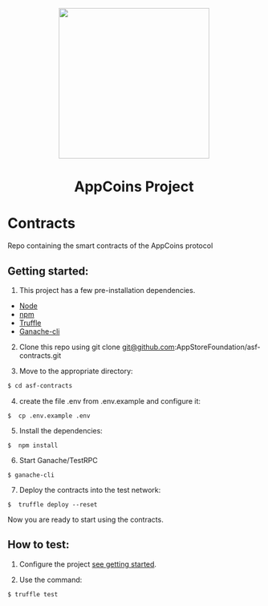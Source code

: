 <p align="center">
  <img width="300" height="300" src="https://www.appstorefoundation.org/img/image-appcoinsLogo.svg">
  <h1 align="center">AppCoins Project</h1>
</p>

# Contracts
Repo containing the smart contracts of the AppCoins protocol

## Getting started:

1. This project has a few pre-installation dependencies.
- [Node](https://nodejs.org/en/)
- [npm](https://www.npmjs.com/)
- [Truffle](https://github.com/trufflesuite/truffle)
- [Ganache-cli](https://github.com/trufflesuite/ganache-cli)

2. Clone this repo using git clone git@github.com:AppStoreFoundation/asf-contracts.git

3. Move to the appropriate directory:
```sh
$ cd asf-contracts
```

4. create the file .env from .env.example and configure it:  
```sd
$  cp .env.example .env
```


5. Install the dependencies:  
```sd
$  npm install
```

6. Start Ganache/TestRPC
```sd
$ ganache-cli
```  

7. Deploy the contracts into the test network:  
```sd
$  truffle deploy --reset
```

Now you are ready to start using the contracts.

## How to test:

1. Configure the project [see getting started](https://github.com/AppStoreFoundation/asf-contracts#getting-started).

2. Use the command:  
```sd
$ truffle test
```  
